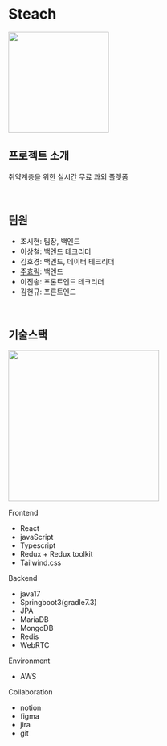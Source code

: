 <!--

**Here are some ideas to get you started:**

🙋‍♀️ A short introduction - what is your organization all about?
🌈 Contribution guidelines - how can the community get involved?
👩‍💻 Useful resources - where can the community find your docs? Is there anything else the community should know?
🍿 Fun facts - what does your team eat for breakfast?
🧙 Remember, you can do mighty things with the power of [Markdown](https://docs.github.com/github/writing-on-github/getting-started-with-writing-and-formatting-on-github/basic-writing-and-formatting-syntax)
-->

# Steach


<img src="https://github.com/user-attachments/assets/4c200d54-ed2a-45a4-802d-39c39db5c3bc" width=200/>



<br/>

## 프로젝트 소개

취약계층을 위한 실시간 무료 과외 플랫폼

<br/>

## 팀원

- 조시현: 팀장, 백엔드
- 이상철: 백엔드 테크리더
- 김호경: 백엔드, 데이터 테크리더
- [주효림](https://github.com/Juhyorim): 백엔드
- 이진송: 프론트엔드 테크리더
- 김헌규: 프론트엔드

<br/>

## 기술스택

<img src="https://github.com/user-attachments/assets/73c69cdc-45ae-4676-b88b-1207ba14fc22" width=300/>

Frontend
- React
- javaScript
- Typescript
- Redux + Redux toolkit
- Tailwind.css

Backend
- java17
- Springboot3(gradle7.3)
- JPA
- MariaDB
- MongoDB
- Redis
- WebRTC

Environment
- AWS

Collaboration 
- notion
- figma
- jira
- git

